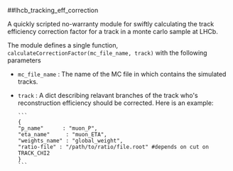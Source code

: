 ##lhcb_tracking_eff_correction

A quickly scripted no-warranty module for swiftly calculating the track efficiency
correction factor for a track in a monte carlo sample at LHCb.


The module defines a single function, `calculateCorrectionFactor(mc_file_name, track)` with the following parameters

 * `mc_file_name` : The name of the MC file in which contains the simulated tracks.
 * `track` : A dict describing relavant branches of the track who's reconstruction efficiency should be corrected. Here is an example:
    
       ```
       {
       "p_name"      : "muon_P",
       "eta_name"     : "muon_ETA",
       "weights_name" : "global_weight",
       "ratio-file" : "/path/to/ratio/file.root" #depends on cut on TRACK_CHI2
       }
       ```
